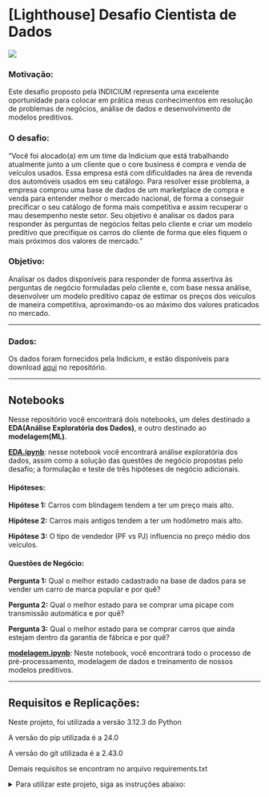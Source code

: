 # [Lighthouse] Desafio Cientista de Dados
<img src="https://s.wsj.net/public/resources/images/BN-QX295_1122ca_M_20161122005238.jpg" />

### **Motivação:**

Este desafio proposto pela INDICIUM representa uma excelente oportunidade para colocar em prática meus conhecimentos em resolução de problemas de negócios, análise de dados e desenvolvimento de modelos preditivos.

### **O desafio:**

“Você foi alocado(a) em um time da Indicium que está trabalhando atualmente junto a um cliente que o core business é compra e venda de veículos usados. Essa empresa está com dificuldades na área de revenda dos automóveis usados em seu catálogo. Para resolver esse problema, a empresa comprou uma base de dados de um marketplace de compra e venda para entender melhor o mercado nacional, de forma a conseguir precificar o seu catálogo de forma mais competitiva e assim recuperar o mau desempenho neste setor. Seu objetivo é analisar os dados para responder às perguntas de negócios feitas pelo cliente e criar um modelo preditivo que precifique os carros do cliente de forma que eles fiquem o mais próximos dos valores de mercado.”

### **Objetivo:**

Analisar os dados disponíveis para responder de forma assertiva às perguntas de negócio formuladas pelo cliente e, com base nessa análise, desenvolver um modelo preditivo capaz de estimar os preços dos veículos de maneira competitiva, aproximando-os ao máximo dos valores praticados no mercado.

-----------------------

### **Dados:**

Os dados foram fornecidos pela Indicium, e estão disponíveis para download [aqui](https://github.com/reisricardo1/desafioDC/new/master/data/cars_training.csv) no repositório.

-----------------------
## Notebooks
Nesse repositório você encontrará dois notebooks, um deles destinado a **EDA(Análise Exploratória dos Dados)**, e outro destinado ao **modelagem(ML)**.

[**EDA.ipynb**](https://github.com/reisricardo1/desafioDC/new/master/EDA.ipynb): nesse notebook você encontrará análise exploratória dos dados, assim como a solução das questões de negócio propostas pelo desafio; a formulação e teste de três hipóteses de negócio adicionais.

#### Hipóteses:
**Hipótese 1:** Carros com blindagem tendem a ter um preço mais alto.

**Hipótese 2:** Carros mais antigos tendem a ter um hodômetro mais alto.

**Hipótese 3:** O tipo de vendedor (PF vs PJ) influencia no preço médio dos veículos.


#### Questões de Negócio:
**Pergunta 1:** Qual o melhor estado cadastrado na base de dados para se vender um carro de marca popular e por quê?

**Pergunta 2:** Qual o melhor estado para se comprar uma picape com transmissão automática e por quê?

**Pergunta 3:** Qual o melhor estado para se comprar carros que ainda estejam dentro da garantia de fábrica e por quê?

[**modelagem.ipynb**](https://github.com/reisricardo1/desafioDC/new/master/modelagem.ipynb): Neste notebook, você encontrará todo o processo de pré-processamento, modelagem de dados e treinamento de nossos modelos preditivos.

------------

## Requisitos e Replicações:

Neste projeto, foi utilizada a versão 3.12.3 do Python

A versão do pip utilizada é a 24.0

A versão do git utilizada é a 2.43.0

Demais requisitos se encontram no arquivo requirements.txt

<details>
  <summary>Para utilizar este projeto, siga as instruções abaixo:</summary>

  <details>
    <summary>Passo 1: Clonar o repositório</summary>

    git clone https://github.com/reisricardo1/desafioDC.git

  </details>

  <details>
    <summary>Passo 2: Instalar os pacotes nas versões utilizadas</summary>

    pip install -r requirements.txt
    
  </details>

</details>

